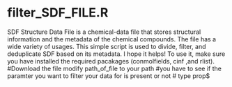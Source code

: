 # filter_SDF_FILE.R
SDF Structure Data File is a chemical-data file that stores structural information and the metadata of the chemical compounds. The file has a wide variety of usages. This simple script is used to divide, filter, and deduplicate SDF based on its metadata. I hope it helps!
To use it, make sure you have installed the required pacakages (conmolfields, cinf ,and rlist).
#Download the file 
modify path_of_file to your path
#you have to see if the paramter you want to filter your data for is present or not # type prop$
